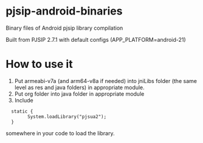 # pjsip-android-binaries
Binary files of Android pjsip library compilation

Built from PJSIP 2.7.1 with default configs (APP_PLATFORM=android-21)

# How to use it

1. Put armeabi-v7a (and arm64-v8a if needed) into jniLibs folder (the same level as res and java folders) in appropriate module.
2. Put org folder into java folder in appropriate module
3. Include
```
  static {
        System.loadLibrary("pjsua2");
  }
```

somewhere in your code to load the library.
